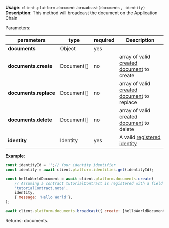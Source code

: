 **Usage**: `client.platform.document.broadcast(documents, identity)`    
**Description**: This method will broadcast the document on the Application Chain

Parameters: 

| parameters                 | type       | required | Description                                                                  |  
|----------------------------|------------|----------|------------------------------------------------------------------------------|
| **documents**              | Object     | yes      |                                                                              |
| **documents.create**       | Document[] | no       | array of valid [created document](../platform/documents/create.md) to create |
| **documents.replace**      | Document[] | no       | array of valid [created document](../platform/documents/create.md) to replace         |
| **documents.delete**       | Document[] | no       | array of valid [created document](../platform/documents/create.md) to delete          |
| **identity**               | Identity   | yes      | A valid [registered identity](../platform/identities/register.md)                     |


**Example**:
```js
const identityId = '';// Your identity identifier
const identity = await client.platform.identities.get(identityId);

const helloWorldDocument = await client.platform.documents.create(
    // Assuming a contract tutorialContract is registered with a field note
    'tutorialContract.note',
    identity,
    { message: 'Hello World'},
);

await client.platform.documents.broadcast({ create: [helloWorldDocument] }, identity);
```
Returns: documents.
